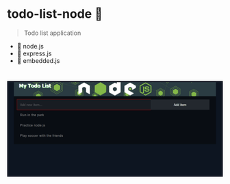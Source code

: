 # todo-list-node 📓
> Todo list application
- 📌 node.js 
- 📌 express.js
- 📌 embedded.js
#
![Application Preview](/public/assets/preview.png)
